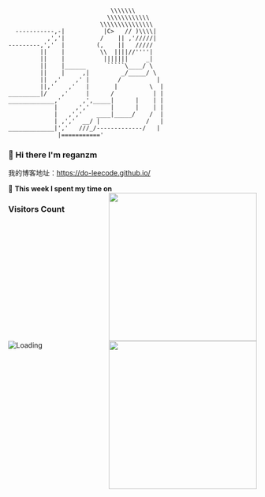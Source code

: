```
                             \\\\\\\
                            \\\\\\\\\\\\
                          \\\\\\\\\\\\\\\
  -----------,-|           |C>   // )\\\\|
           ,','|          /    || ,'/////|
---------,','  |         (,    ||   /////
         ||    |          \\  ||||//''''|
         ||    |           |||||||     _|
         ||    |______      `````\____/ \
         ||    |     ,|         _/_____/ \
         ||  ,'    ,' |        /          |
         ||,'    ,'   |       |         \  |
_________|/    ,'     |      /           | |
_____________,'      ,',_____|      |    | |
             |     ,','      |      |    | |
             |   ,','    ____|_____/    /  |
             | ,','  __/ |             /   |
_____________|','   ///_/-------------/   |
              |==========='
```
### :lemon: Hi there I'm reganzm 

我的博客地址：<url>https://do-leecode.github.io/</url>

:lemon: **This week I spent my time on**
<img align='right'   width="300" src="https://github-readme-stats.vercel.app/apiusername=reganzm&show_icons=true&title_color=fff&icon_color=79ff97&text_color=9f9f9f&bg_color=151515&count_private=true"></img>

<img align='right'   width="300" src="https://github-readme-stats.vercel.app/api?username=reganzm&show_icons=true&title_color=fff&icon_color=79ff97&text_color=9f9f9f&bg_color=151515"></img>

### Visitors Count
<img align="left" src = "https://profile-counter.glitch.me/reganzm/count.svg" alt ="Loading"></img>
